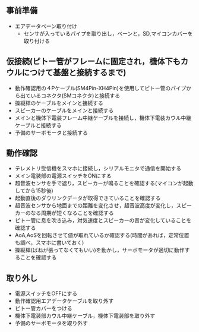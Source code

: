 ## 事前準備
- エアデータベーン取り付け
  - センサが入っているパイプを取り出し，ベーンと，SD,マイコンカバーを取り付ける
## 仮接続(ピトー管がフレームに固定され，機体下もカウルにつけて基盤と接続するまで)
  - 動作確認用の４Pケーブル(SM4Pin-XH4Pin)を使用してピトー管のパイプから出ているコネクタ(SMコネクタ)と接続する
  - 操縦桿のケーブルをメインと接続する
  - スピーカーのケーブルをメインと接続する
  - メインと機体下電装フレーム中継ケーブルを接続し，機体下電装カウル中継ケーブルと接続する
  - 予備のサーボモータと接続する
## 動作確認
 - テレメトリ受信機をスマホに接続し，シリアルモニタで通信を開始する
 - メイン電装部の電源スイッチをONにする
 - 超音波センサを手で遮り，スピーカーが鳴ることを確認する(マイコンが起動してから15秒後)
 - 起動直後のダウリンクデータが取得できていることを確認する
 - 超音波センサから地面までの距離を変化させ，超音波高度が変化し，スピーカーのなる周期が短くなることを確認する
 - ピトー管に息を吹き込み，対気速度とスピーカーの音が変化していることを確認する
 - AoA,AoSを回転させて値が取れているか確認する(時間があれば，定常位置も調べ，スマホに書いておく)
 - 操縦桿(ばねが張ってなくてもいい)を動かし，サーボモータが適切に動作することを確認する
## 取り外し
- 電源スイッチをOFFにする
- 動作確認用エアデータケーブルを取り外す
- ピトー管カバーをつける
- 機体下電装部カウル中継ケーブル，機体下電装部を取り外す
- 予備のサーボモータを取り外す
    
